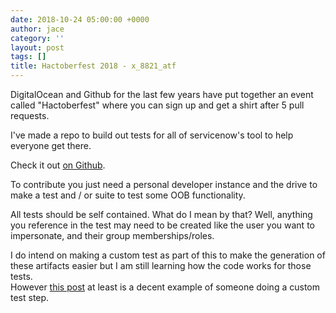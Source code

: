 ```yaml
---
date: 2018-10-24 05:00:00 +0000
author: jace
category: ''
layout: post
tags: []
title: Hactoberfest 2018 - x_8821_atf
---
```

DigitalOcean and Github for the last few years have put together an event called 
"Hactoberfest" where you can sign up and get a shirt after 5 pull requests.

I've made a repo to build out tests for all of servicenow's tool to help everyone 
get there.

<!--more-->

Check it out [on Github](https://atf.jacebenson.com).  

To contribute you just need a personal developer instance and the drive to make a 
test and / or suite to test some OOB functionality.

All tests should be self contained.  What do I mean by that?  Well, anything you 
reference in the test may need to be created like the user you want to impersonate, 
and their group memberships/roles.

I do intend on making a custom test as part of this to make the generation of these 
artifacts easier but I am still learning how the code works for those tests.  
However [this post](https://community.servicenow.com/community?id=community_blog&sys_id=398d6669dbd0dbc01dcaf3231f9619d2) 
at least is a decent example of someone doing a custom test step.
